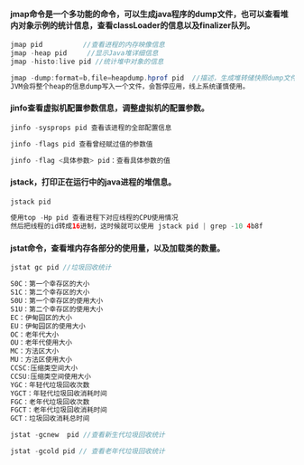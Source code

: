 #### jmap命令是一个多功能的命令，可以生成java程序的dump文件，也可以查看堆内对象示例的统计信息，查看classLoader的信息以及finalizer队列。  
```java
jmap pid          //查看进程的内存映像信息
jmap -heap pid     //显示Java堆详细信息
jmap -histo:live pid //统计堆中对象的信息

jmap -dump:format=b,file=heapdump.hprof pid  //描述，生成堆转储快照dump文件。
JVM会将整个heap的信息dump写入一个文件，会暂停应用，线上系统谨慎使用。
```

#### jinfo查看虚拟机配置参数信息，调整虚拟机的配置参数。
```java
jinfo -sysprops pid 查看该进程的全部配置信息

jinfo -flags pid 查看曾经赋过值的参数值

jinfo -flag <具体参数> pid：查看具体参数的值
```

#### jstack，打印正在运行中的java进程的堆信息。  
```java
jstack pid  

使用top -Hp pid 查看进程下对应线程的CPU使用情况
然后把线程的id转成16进制，这时候就可以使用 jstack pid | grep -10 4b8f
```

#### jstat命令，查看堆内存各部分的使用量，以及加载类的数量。
```java
jstat gc pid //垃圾回收统计

S0C：第一个幸存区的大小
S1C：第二个幸存区的大小
S0U：第一个幸存区的使用大小
S1U：第二个幸存区的使用大小
EC：伊甸园区的大小
EU：伊甸园区的使用大小
OC：老年代大小
OU：老年代使用大小
MC：方法区大小
MU：方法区使用大小
CCSC:压缩类空间大小
CCSU:压缩类空间使用大小
YGC：年轻代垃圾回收次数
YGCT：年轻代垃圾回收消耗时间
FGC：老年代垃圾回收次数
FGCT：老年代垃圾回收消耗时间
GCT：垃圾回收消耗总时间

jstat -gcnew  pid //查看新生代垃圾回收统计

jstat -gcold pid // 查看老年代垃圾回收统计
```